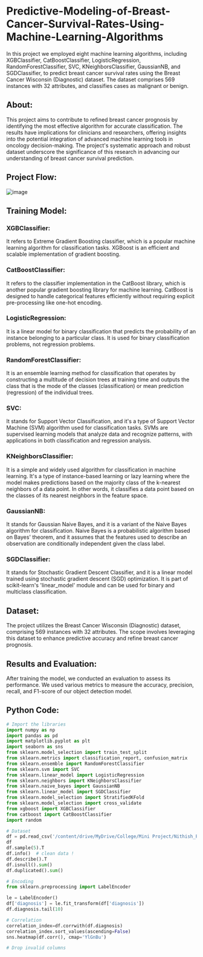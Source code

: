 # Predictive-Modeling-of-Breast-Cancer-Survival-Rates-Using-Machine-Learning-Algorithms
In this project we employed eight machine learning algorithms, including XGBClassifier, CatBoostClassifier, LogisticRegression, RandomForestClassifier, SVC, KNeighborsClassifier, GaussianNB, and SGDClassifier, to predict breast cancer survival rates using the Breast Cancer Wisconsin (Diagnostic) dataset. The dataset comprises 569 instances with 32 attributes, and classifies cases as malignant or benign.
## About:
This project aims to contribute to refined breast cancer prognosis by identifying the most effective algorithm for accurate classification. The results have implications for clinicians and researchers, offering insights into the potential integration of advanced machine learning tools in oncology decision-making. The project's systematic approach and robust dataset underscore the significance of this research in advancing our understanding of breast cancer survival prediction.
## Project Flow:
![image](https://github.com/NITHISHKUMAR-P/Predictive-Modeling-of-Breast-Cancer-Survival-Rates-Using-Machine-Learning-Algorithms/assets/93427017/2e1ea4b8-75d1-4508-8a7a-8e85f324bc24)

## Training Model:
### XGBClassifier:
It refers to Extreme Gradient Boosting classifier, which is a popular machine learning algorithm for classification tasks. XGBoost is an efficient and scalable implementation of gradient boosting. 
### CatBoostClassifier:
It refers to the classifier implementation in the CatBoost library, which is another popular gradient boosting library for machine learning. CatBoost is designed to handle categorical features efficiently without requiring explicit pre-processing like one-hot encoding. 
### LogisticRegression:
It is a linear model for binary classification that predicts the probability of an instance belonging to a particular class. It is used for binary classification problems, not regression problems.
### RandomForestClassifier:
It is an ensemble learning method for classification that operates by constructing a multitude of decision trees at training time and outputs the class that is the mode of the classes (classification) or mean prediction (regression) of the individual trees.
### SVC:
It stands for Support Vector Classification, and it's a type of Support Vector Machine (SVM) algorithm used for classification tasks. SVMs are supervised learning models that analyze data and recognize patterns, with applications in both classification and regression analysis.
### KNeighborsClassifier:
It is a simple and widely used algorithm for classification in machine learning. It's a type of instance-based learning or lazy learning where the model makes predictions based on the majority class of the k-nearest neighbors of a data point. In other words, it classifies a data point based on the classes of its nearest neighbors in the feature space.
### GaussianNB:
It stands for Gaussian Naive Bayes, and it is a variant of the Naive Bayes algorithm for classification. Naive Bayes is a probabilistic algorithm based on Bayes' theorem, and it assumes that the features used to describe an observation are conditionally independent given the class label. 
### SGDClassifier:
It stands for Stochastic Gradient Descent Classifier, and it is a linear model trained using stochastic gradient descent (SGD) optimization. It is part of scikit-learn's 'linear_model' module and can be used for binary and multiclass classification.
## Dataset:
The project utilizes the Breast Cancer Wisconsin (Diagnostic) dataset, comprising 569 instances with 32 attributes. The scope involves leveraging this dataset to enhance predictive accuracy and refine breast cancer prognosis.
## Results and Evaluation:
After training the model, we conducted an evaluation to assess its performance. We used various metrics to measure the accuracy, precision, recall, and F1-score of our object detection model.
## Python Code:
```py
# Import the libraries
import numpy as np
import pandas as pd
import matplotlib.pyplot as plt
import seaborn as sns
from sklearn.model_selection import train_test_split
from sklearn.metrics import classification_report, confusion_matrix
from sklearn.ensemble import RandomForestClassifier
from sklearn.svm import SVC
from sklearn.linear_model import LogisticRegression
from sklearn.neighbors import KNeighborsClassifier
from sklearn.naive_bayes import GaussianNB
from sklearn.linear_model import SGDClassifier
from sklearn.model_selection import StratifiedKFold
from sklearn.model_selection import cross_validate
from xgboost import XGBClassifier
from catboost import CatBoostClassifier
import random

# Dataset
df = pd.read_csv('/content/drive/MyDrive/College/Mini Project/Nithish_Project/Colab Files/Breast_Cancer_Nipple.csv')
df
df.sample(5).T
df.info()  # clean data !
df.describe().T
df.isnull().sum()
df.duplicated().sum()

# Encoding
from sklearn.preprocessing import LabelEncoder

le = LabelEncoder()
df['diagnosis'] = le.fit_transform(df['diagnosis'])
df.diagnosis.tail(10)

# Correlation
correlation_index=df.corrwith(df.diagnosis)
correlation_index.sort_values(ascending=False)
sns.heatmap(df.corr(), cmap='YlGnBu')

# Drop invalid columns

```
